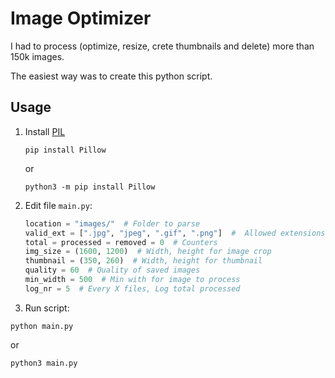 # Image Optimizer
I had to process (optimize, resize, crete thumbnails and delete) more than 150k images.

The easiest way was to create this python script.

## Usage
1. Install [PIL](https://pillow.readthedocs.io/en/stable/installation.html)
    ```
    pip install Pillow
    ```
    or
    ```
    python3 -m pip install Pillow
    ```
2. Edit file `main.py`:
    ```python
    location = "images/"  # Folder to parse
    valid_ext = [".jpg", "jpeg", ".gif", ".png"]  #  Allowed extensions
    total = processed = removed = 0  # Counters
    img_size = (1600, 1200)  # Width, height for image crop
    thumbnail = (350, 260)  # Width, height for thumbnail
    quality = 60  # Quality of saved images
    min_width = 500  # Min with for image to process
    log_nr = 5  # Every X files, Log total processed
    ```
3. Run script:
```
python main.py
```
or
``` 
python3 main.py
```
